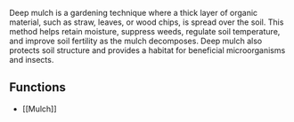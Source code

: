 Deep mulch is a gardening technique where a thick layer of organic material, such as straw, leaves, or wood chips, is spread over the soil. This method helps retain moisture, suppress weeds, regulate soil temperature, and improve soil fertility as the mulch decomposes. Deep mulch also protects soil structure and provides a habitat for beneficial microorganisms and insects.

## Functions
- [[Mulch]]